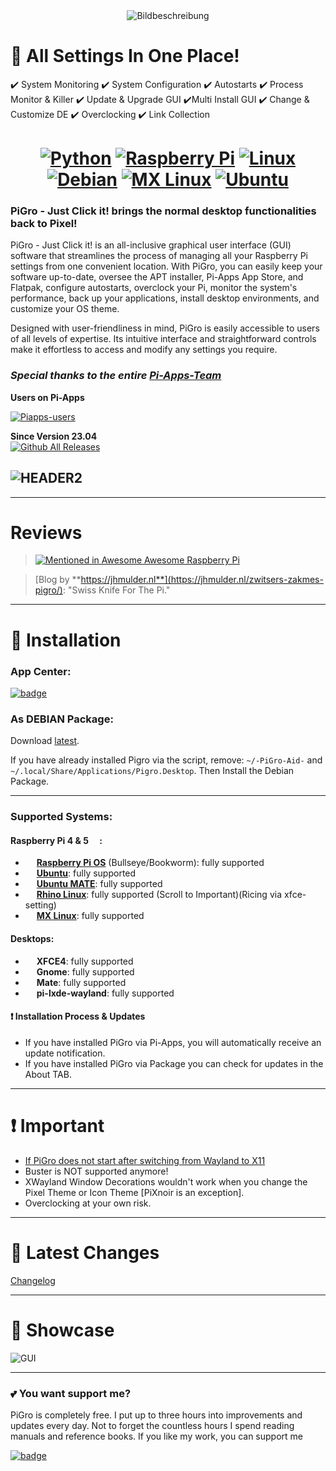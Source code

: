 <div align="center">
  <img src="https://github.com/actionschnitzel/tingsandstuff/raw/main/9/proglogo.png" alt="Bildbeschreibung">
</div>

# :bento: All Settings In One Place!

:heavy_check_mark: System Monitoring :heavy_check_mark: System Configuration :heavy_check_mark: Autostarts :heavy_check_mark: Process Monitor & Killer
:heavy_check_mark: Update & Upgrade GUI :heavy_check_mark:Multi Install GUI :heavy_check_mark: Change & Customize DE :heavy_check_mark: Overclocking
:heavy_check_mark: Link Collection

<h1 align="center">
  <a href="https://example.com/python"><img src="https://img.shields.io/badge/python-3670A0?style=for-the-badge&logo=python&logoColor=ffdd54" alt="Python"></a>
  <a href="https://example.com/raspberry-pi"><img src="https://img.shields.io/badge/-RaspberryPi-C51A4A?style=for-the-badge&logo=Raspberry-Pi" alt="Raspberry Pi"></a>
  <a href="https://example.com/linux"><img src="https://img.shields.io/badge/Linux-FCC624?style=for-the-badge&logo=linux&logoColor=black" alt="Linux"></a>
  <a href="https://example.com/debian"><img src="https://img.shields.io/badge/Debian-D70A53?style=for-the-badge&logo=debian&logoColor=white" alt="Debian"></a>
  <a href="https://example.com/mx-linux"><img src="https://img.shields.io/badge/-MX%20Linux-%23000000?style=for-the-badge&logo=MXlinux&logoColor=white" alt="MX Linux"></a>
  <a href="https://example.com/ubuntu"><img src="https://img.shields.io/badge/Ubuntu-E95420?style=for-the-badge&logo=ubuntu&logoColor=white" alt="Ubuntu"></a>
</h1>

### PiGro - Just Click it! brings the normal desktop functionalities back to Pixel!

PiGro - Just Click it! is an all-inclusive graphical user interface (GUI) software that streamlines the process of managing all your Raspberry Pi settings from one convenient location. With PiGro, you can easily keep your software up-to-date, oversee the APT installer, Pi-Apps App Store, and Flatpak, configure autostarts, overclock your Pi, monitor the system's performance, back up your applications, install desktop environments, and customize your OS theme.

Designed with user-friendliness in mind, PiGro is easily accessible to users of all levels of expertise. Its intuitive interface and straightforward controls make it effortless to access and modify any settings you require.


### **_Special thanks to the entire [Pi-Apps-Team](https://github.com/Botspot/pi-apps)_**
**Users on Pi-Apps**

[![Piapps-users](https://img.shields.io/badge/Users%20on%20PiApps-+14k-blue.svg)]()

**Since Version 23.04**   
[![Github All Releases](https://img.shields.io/github/downloads/actionschnitzel/PiGro-Aid-/total.svg)]()

## ![HEADER2](https://github.com/actionschnitzel/tingsandstuff/blob/main/pigro_24_gihub.png?raw=true)

---

# Reviews
> [![Mentioned in Awesome Awesome Raspberry Pi](https://awesome.re/mentioned-badge-flat.svg)](https://github.com//thibmaek/awesome-raspberry-pi?tab=readme-ov-file)


> [Blog by **https://jhmulder.nl**](https://jhmulder.nl/zwitsers-zakmes-pigro/): "Swiss Knife For The Pi."

---

# :floppy_disk: Installation

### App Center:

[![badge](https://github.com/Botspot/pi-apps/blob/master/icons/badge-light.png?raw=true)](https://github.com/Botspot/pi-apps)

### As DEBIAN Package:

Download [latest](https://github.com/actionschnitzel/PiGro-Aid-/releases).

If you have already installed Pigro via the script, remove: `~/-PiGro-Aid-` and `~/.local/Share/Applications/Pigro.Desktop`. Then Install the Debian Package.

---

### Supported Systems:

#### Raspberry Pi 4 & 5 <img src="https://raw.githubusercontent.com/actionschnitzel/PiGro-Aid-/data/Distros/Raspberry_Pi_Logo.svg" height="14">:

- <img src="https://raw.githubusercontent.com/actionschnitzel/PiGro-Aid-/data/Distros/Raspberry_Pi_Logo.svg" height="14"> [**Raspberry Pi OS**](https://www.raspberrypi.com/software/operating-systems/) (Bullseye/Bookworm): <span style="color:var(--success-dark);">fully supported</span>
- <img src="https://raw.githubusercontent.com/actionschnitzel/PiGro-Aid-/data/Distros/UbuntuCoF.svg" height="14"> [**Ubuntu**](https://ubuntu.com/download/raspberry-pi): <span style="color:var(--success-dark);">fully supported</span>
- <img src="https://raw.githubusercontent.com/actionschnitzel/PiGro-Aid-/data/Distros/Ubuntu_MATE_rondel_logo.svg" height="14"> [**Ubuntu MATE**](https://ubuntu-mate.org/download/): <span style="color:var(--warn-dark);">fully supported</span>
- <img src="https://raw.githubusercontent.com/actionschnitzel/tingsandstuff/f903f9ce59da1419b02664fd416e546cb66e7793/rhino.svg" height="14"> [**Rhino Linux**](https://rhinolinux.org/): <span style="color:var(--warn-dark);">fully supported (Scroll to Important)(Ricing via xfce-setting)</span>
- <img src="https://raw.githubusercontent.com/actionschnitzel/PiGro-Aid-/data/Distros/MX_Linux_logo.svg" height="14"> [**MX Linux**](https://mxlinux.org/): <span style="color:var(--warn-dark);">fully supported</span>

#### Desktops:

- <img src="https://raw.githubusercontent.com/actionschnitzel/PiGro-Aid-/data/Distros/Xfce_logo.svg" height="14"> **XFCE4**: <span style="color:var(--warn-dark);">fully supported</span>
- <img src="https://raw.githubusercontent.com/actionschnitzel/PiGro-Aid-/data/Distros/Gnomelogo.svg" height="14"> **Gnome**: <span style="color:var(--warn-dark);">fully supported</span>
- <img src="https://raw.githubusercontent.com/actionschnitzel/PiGro-Aid-/data/Distros/Mate-logo.svg" height="14"> **Mate**: <span style="color:var(--warn-dark);">fully supported</span>
- <img src="https://raw.githubusercontent.com/actionschnitzel/PiGro-Aid-/data/Distros/Raspberry_Pi_Logo.svg" height="14"> **pi-lxde-wayland**: <span style="color:var(--warn-dark);">fully supported</span>

#### :exclamation: Installation Process & Updates

- If you have installed PiGro via Pi-Apps, you will automatically receive an update notification.
- If you have installed PiGro via Package you can check for updates in the About TAB.

---

# :exclamation: Important

- [If PiGro does not start after switching from Wayland to X11](https://github.com/actionschnitzel/PiGro-Aid-/issues/84)
- Buster is NOT supported anymore!
- XWayland Window Decorations wouldn't work when you change the Pixel Theme or Icon Theme [PiXnoir is an exception].
- Overclocking at your own risk.

---

# :hamburger: Latest Changes

[Changelog](https://github.com/actionschnitzel/PiGro-Aid-/wiki/Change-Log)

---

# :doughnut: Showcase

![GUI](https://github.com/actionschnitzel/tingsandstuff/blob/main/24_showcase.png?raw=true)

---

### :two_hearts: You want support me?

PiGro is completely free. I put up to three hours into improvements and updates every day. Not to forget the countless hours I spend reading manuals and reference books. If you like my work, you can support me

[![badge](https://github.com/actionschnitzel/tingsandstuff/blob/main/PayPal_donation.png?raw=true)](https://www.paypal.com/paypalme/actionschnitzel)
